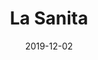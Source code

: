 ---
title: "La Sanita"
date: "2019-12-02"
taxonomy: 
    tag: [la-sanita]
content:
    items: '@self.children'
---